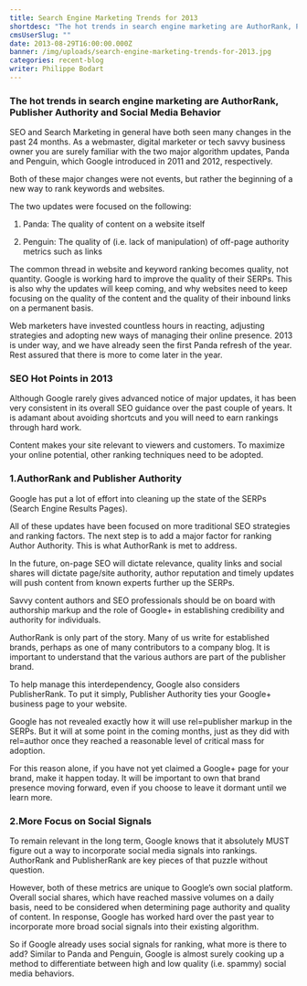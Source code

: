 ```yaml
---
title: Search Engine Marketing Trends for 2013
shortdesc: "The hot trends in search engine marketing are AuthorRank, Publisher Authority and Social Media Behavior  SEO and Search Marketing in general have both seen many changes in the past 24 months. As a webmaster, digital marketer or tech savvy business owner you are surely familiar with the two major algorithm updates, Panda and Penguin, which Google introduced in 2011 and 2012, respectively. Both of these major changes were not events, but rather the beginning of a new way to rank keywords and websites.  "
cmsUserSlug: ""
date: 2013-08-29T16:00:00.000Z
banner: /img/uploads/search-engine-marketing-trends-for-2013.jpg
categories: recent-blog
writer: Philippe Bodart
---
```


### The hot trends in search engine marketing are AuthorRank, Publisher Authority and Social Media Behavior

SEO and Search Marketing in general have both seen many changes in the past 24 months. As a webmaster, digital marketer or tech savvy business owner you are surely familiar with the two major algorithm updates, Panda and Penguin, which Google introduced in 2011 and 2012, respectively.

Both of these major changes were not events, but rather the beginning of a new way to rank keywords and websites.

The two updates were focused on the following:

1. Panda: The quality of content on a website itself

2. Penguin: The quality of (i.e. lack of manipulation) of off-page authority metrics such as links

The common thread in website and keyword ranking becomes quality, not quantity. Google is working hard to improve the quality of their SERPs. This is also why the updates will keep coming, and why websites need to keep focusing on the quality of the content and the quality of their inbound links on a permanent basis.

Web marketers have invested countless hours in reacting, adjusting strategies and adopting new ways of managing their online presence. 2013 is under way, and we have already seen the first Panda refresh of the year. Rest assured that there is more to come later in the year.
 
### SEO Hot Points in 2013

Although Google rarely gives advanced notice of major updates, it has been very consistent in its overall SEO guidance over the past couple of years. It is adamant about avoiding shortcuts and you will need to earn rankings through hard work.

Content makes your site relevant to viewers and customers. To maximize your online potential, other ranking techniques need to be adopted.
 
### 1.AuthorRank and Publisher Authority

Google has put a lot of effort into cleaning up the state of the SERPs (Search Engine Results Pages).

All of these updates have been focused on more traditional SEO strategies and ranking factors. The next step is to add a major factor for ranking Author Authority. This is what AuthorRank is met to address.

In the future, on-page SEO will dictate relevance, quality links and social shares will dictate page/site authority, author reputation and timely updates will push content from known experts further up the SERPs.

Savvy content authors and SEO professionals should be on board with authorship markup and the role of Google+ in establishing credibility and authority for individuals.

AuthorRank is only part of the story. Many of us write for established brands, perhaps as one of many contributors to a company blog. It is important to understand that the various authors are part of the publisher brand.

To help manage this interdependency, Google also considers PublisherRank. To put it simply, Publisher Authority ties your Google+ business page to your website.

Google has not revealed exactly how it will use rel=publisher markup in the SERPs. But it will at some point in the coming months, just as they did with rel=author once they reached a reasonable level of critical mass for adoption.

For this reason alone, if you have not yet claimed a Google+ page for your brand, make it happen today. It will be important to own that brand presence moving forward, even if you choose to leave it dormant until we learn more.
 
### 2.More Focus on Social Signals

To remain relevant in the long term, Google knows that it absolutely MUST figure out a way to incorporate social media signals into rankings. AuthorRank and PublisherRank are key pieces of that puzzle without question.

However, both of these metrics are unique to Google’s own social platform. Overall social shares, which have reached massive volumes on a daily basis, need to be considered when determining page authority and quality of content. In response, Google has worked hard over the past year to incorporate more broad social signals into their existing algorithm.

So if Google already uses social signals for ranking, what more is there to add? Similar to Panda and Penguin, Google is almost surely cooking up a method to differentiate between high and low quality (i.e. spammy) social media behaviors.